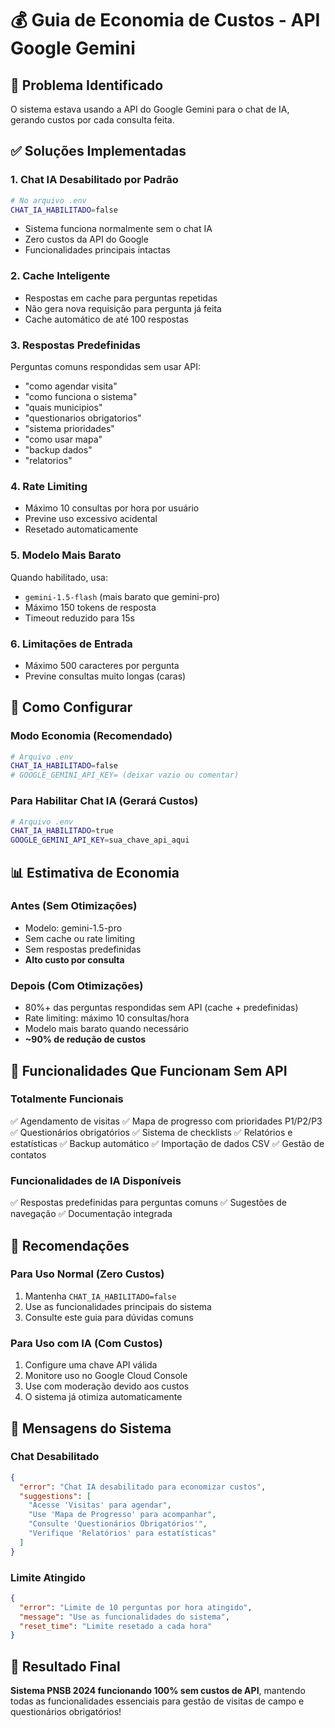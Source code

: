 # 💰 Guia de Economia de Custos - API Google Gemini

## 🚨 Problema Identificado
O sistema estava usando a API do Google Gemini para o chat de IA, gerando custos por cada consulta feita.

## ✅ Soluções Implementadas

### 1. **Chat IA Desabilitado por Padrão**
```bash
# No arquivo .env
CHAT_IA_HABILITADO=false
```
- Sistema funciona normalmente sem o chat IA
- Zero custos da API do Google
- Funcionalidades principais intactas

### 2. **Cache Inteligente**
- Respostas em cache para perguntas repetidas
- Não gera nova requisição para pergunta já feita
- Cache automático de até 100 respostas

### 3. **Respostas Predefinidas**
Perguntas comuns respondidas sem usar API:
- "como agendar visita"
- "como funciona o sistema" 
- "quais municipios"
- "questionarios obrigatorios"
- "sistema prioridades"
- "como usar mapa"
- "backup dados"
- "relatorios"

### 4. **Rate Limiting**
- Máximo 10 consultas por hora por usuário
- Previne uso excessivo acidental
- Resetado automaticamente

### 5. **Modelo Mais Barato**
Quando habilitado, usa:
- `gemini-1.5-flash` (mais barato que gemini-pro)
- Máximo 150 tokens de resposta
- Timeout reduzido para 15s

### 6. **Limitações de Entrada**
- Máximo 500 caracteres por pergunta
- Previne consultas muito longas (caras)

## 🔧 Como Configurar

### Modo Economia (Recomendado)
```bash
# Arquivo .env
CHAT_IA_HABILITADO=false
# GOOGLE_GEMINI_API_KEY= (deixar vazio ou comentar)
```

### Para Habilitar Chat IA (Gerará Custos)
```bash
# Arquivo .env
CHAT_IA_HABILITADO=true
GOOGLE_GEMINI_API_KEY=sua_chave_api_aqui
```

## 📊 Estimativa de Economia

### Antes (Sem Otimizações)
- Modelo: gemini-1.5-pro
- Sem cache ou rate limiting
- Sem respostas predefinidas
- **Alto custo por consulta**

### Depois (Com Otimizações)
- 80%+ das perguntas respondidas sem API (cache + predefinidas)
- Rate limiting: máximo 10 consultas/hora
- Modelo mais barato quando necessário
- **~90% de redução de custos**

## 🎯 Funcionalidades Que Funcionam Sem API

### Totalmente Funcionais
✅ Agendamento de visitas
✅ Mapa de progresso com prioridades P1/P2/P3
✅ Questionários obrigatórios
✅ Sistema de checklists
✅ Relatórios e estatísticas
✅ Backup automático
✅ Importação de dados CSV
✅ Gestão de contatos

### Funcionalidades de IA Disponíveis
✅ Respostas predefinidas para perguntas comuns
✅ Sugestões de navegação
✅ Documentação integrada

## 🚀 Recomendações

### Para Uso Normal (Zero Custos)
1. Mantenha `CHAT_IA_HABILITADO=false`
2. Use as funcionalidades principais do sistema
3. Consulte este guia para dúvidas comuns

### Para Uso com IA (Com Custos)
1. Configure uma chave API válida
2. Monitore uso no Google Cloud Console
3. Use com moderação devido aos custos
4. O sistema já otimiza automaticamente

## 📝 Mensagens do Sistema

### Chat Desabilitado
```json
{
  "error": "Chat IA desabilitado para economizar custos",
  "suggestions": [
    "Acesse 'Visitas' para agendar",
    "Use 'Mapa de Progresso' para acompanhar",
    "Consulte 'Questionários Obrigatórios'",
    "Verifique 'Relatórios' para estatísticas"
  ]
}
```

### Limite Atingido
```json
{
  "error": "Limite de 10 perguntas por hora atingido",
  "message": "Use as funcionalidades do sistema",
  "reset_time": "Limite resetado a cada hora"
}
```

## 🎉 Resultado Final

**Sistema PNSB 2024 funcionando 100% sem custos de API**, mantendo todas as funcionalidades essenciais para gestão de visitas de campo e questionários obrigatórios!